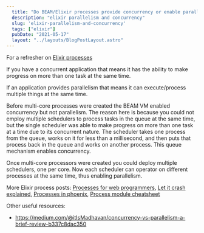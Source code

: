 ```yaml
---
  title: "Do BEAM/Elixir processes provide concurrency or enable parallelism?"
  description: "elixir parallelism and concurrency"
  slug: 'elixir-parallelism-and-concurrency'
  tags: ["elixir"]
  pubDate: "2021-05-17"
  layout: "../layouts/BlogPostLayout.astro"
---
```


For a refresher on [Elixir processes](https://tinytechtuts.com/2021-beam-elixir-processes-explained/)

If you have a concurrent application that means it has the ability to make progress on more than one task at the same time.

If an application provides parallelism that means it can execute/process multiple things at the same time.

Before multi-core processes were created the BEAM VM enabled concurrency but not parallelism. The reason here is because you could not employ multiple schedulers to process tasks in the queue at the same time, but the single scheduler was able to make progress on more than one task at a time due to its concurrent nature. The scheduler takes one process from the queue, works on it for less than a millisecond, and then puts that process back in the queue and works on another process. This queue mechanism enables concurrency.

Once multi-core processors were created you could deploy multiple schedulers, one per core. Now each scheduler can operator on different processes at the same time, thus enabling parallelism.

More Elixir process posts:
[Processes for web programmers](https://tinytechtuts.com/2021-beam-elixir-processes-explained/),
[Let it crash explained](https://tinytechtuts.com/2021-let-it-crash-explained/),
[Processes in phoenix](https://tinytechtuts.com/2021-introduction-to-elixir-processes-in-phoenix/),
[Process module cheatsheet](https://tinytechtuts.com/2021-elixir-process-module-cheatsheet/)

Other useful resources:
- https://medium.com/@itIsMadhavan/concurrency-vs-parallelism-a-brief-review-b337c8dac350